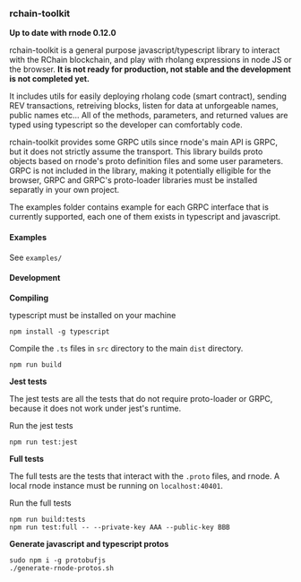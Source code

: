 ### rchain-toolkit

**Up to date with rnode 0.12.0**

rchain-toolkit is a general purpose javascript/typescript library to interact with the RChain blockchain, and play with rholang expressions in node JS or the browser. **It is not ready for production, not stable and the development is not completed yet.**

It includes utils for easily deploying rholang code (smart contract), sending REV transactions, retreiving blocks, listen for data at unforgeable names, public names etc... All of the methods, parameters, and returned values are typed using typescript so the developer can comfortably code.

rchain-toolkit provides some GRPC utils since rnode's main API is GRPC, but it does not strictly assume the transport. This library builds proto objects based on rnode's proto definition files and some user parameters. GRPC is not included in the library, making it potentially elligible for the browser, GRPC and GRPC's proto-loader libraries must be installed separatly in your own project.

The examples folder contains example for each GRPC interface that is currently supported, each one of them exists in typescript and javascript.

#### Examples

See `examples/`

#### Development

**Compiling**

typescript must be installed on your machine

```
npm install -g typescript
```

Compile the `.ts` files in `src` directory to the main `dist` directory.

```
npm run build
```

**Jest tests**

The jest tests are all the tests that do not require proto-loader or GRPC, because it does not work under jest's runtime.

Run the jest tests

```
npm run test:jest
```

**Full tests**

The full tests are the tests that interact with the `.proto` files, and rnode. A local rnode instance must be running on `localhost:40401`.

Run the full tests

```
npm run build:tests
npm run test:full -- --private-key AAA --public-key BBB
```

**Generate javascript and typescript protos**

```
sudo npm i -g protobufjs
./generate-rnode-protos.sh
```
